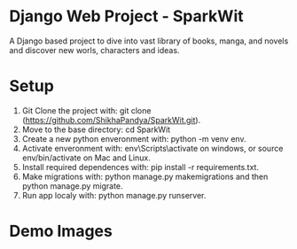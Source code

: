 # Django Web Project - SparkWit
A Django based project to dive into vast library of books, manga, and novels and discover new worls, characters and ideas.

# Setup
1. Git Clone the project with: git clone (https://github.com/ShikhaPandya/SparkWit.git).
2. Move to the base directory: cd SparkWit
3. Create a new python enveronment with: python -m venv env.
4. Activate enveronment with: env\Scripts\activate on windows, or source env/bin/activate on Mac and Linux.
5. Install required dependences with: pip install -r requirements.txt.
6. Make migrations with: python manage.py makemigrations and then python manage.py migrate.
7. Run app localy with: python manage.py runserver.

# Demo Images
